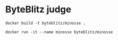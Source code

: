 # ByteBlitz judge

`docker build -t byteblitz/minosse .`

`docker run -it --name minosse byteblitz/minosse`